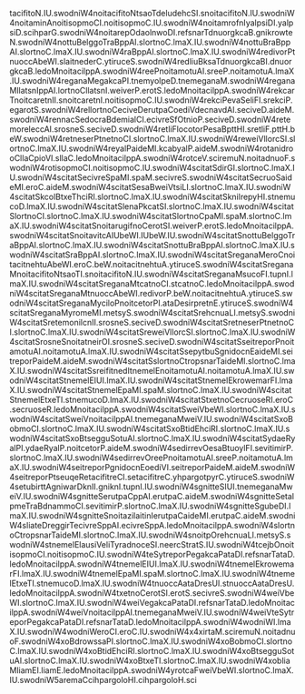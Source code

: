 tacifitoN.IU.swodniW    4noitacifitoNtsaoTdeludehcSI.snoitacifitoN.IU.swodniW   4noitaminAnoitisopmoCI.noitisopmoC.IU.swodniW   4noitamrofnIyalpsiDI.yalpsiD.scihparG.swodniW   4noitarepOdaolnwoDI.refsnarTdnuorgkcaB.gnikrowteN.swodniW       4nottuBelggoTraBppAI.slortnoC.lmaX.IU.swodniW   4nottuBraBppAI.slortnoC.lmaX.IU.swodniW 4raBppAI.slortnoC.lmaX.IU.swodniW       4redivorPtnuoccAbeWI.slaitnederC.ytiruceS.swodniW       4redliuBksaTdnuorgkcaBI.dnuorgkcaB.ledoMnoitacilppA.swodniW     4reePnoitamotuAI.sreeP.noitamotuA.lmaX.IU.swodniW       4reganaMegakcaPI.tnemyolpeD.tnemeganaM.swodniW  4reganaMllatsnIppAI.lortnoCllatsnI.weiverP.erotS.ledoMnoitacilppA.swodniW       4rekcarTnoitcaretnII.snoitcaretnI.noitisopmoC.IU.swodniW        4rekciPevaSeliFI.srekciP.egarotS.swodniW        4rellortnoCeciveDerutpaCoediVdecnavdAI.seciveD.aideM.swodniW    4rennacSedocraBdemialCI.ecivreSfOtnioP.seciveD.swodniW  4retemoreleccAI.srosneS.seciveD.swodniW 4retliFlocotorPesaBpttHI.sretliF.pttH.beW.swodniW       4retneserPtnetnoCI.slortnoC.lmaX.IU.swodniW     4reweiVllorcSI.slortnoC.lmaX.IU.swodniW 4reyalPaideMI.kcabyalP.aideM.swodniW    4rotanidrooCllaCpioVI.sllaC.ledoMnoitacilppA.swodniW    4rotceV.sciremuN.noitadnuoF.swodniW     4rotisopmoCI.noitisopmoC.IU.swodniW     4scitatSdirGI.slortnoC.lmaX.IU.swodniW  4scitatSecivreSpaMI.spaM.secivreS.swodniW       4scitatSecruoSaideMI.eroC.aideM.swodniW 4scitatSesaBweiVtsiLI.slortnoC.lmaX.IU.swodniW  4scitatSkcolBtxeThciRI.slortnoC.lmaX.IU.swodniW 4scitatSknilrepyHI.stnemucoD.lmaX.IU.swodniW    4scitatSlenaPkcatSI.slortnoC.lmaX.IU.swodniW    4scitatSlortnoCI.slortnoC.lmaX.IU.swodniW       4scitatSlortnoCpaMI.spaM.slortnoC.lmaX.IU.swodniW               4scitatSnoitarugifnoCerotSI.weiverP.erotS.ledoMnoitacilppA.swodniW      4scitatSnoitavitcAIUbeWI.IUbeW.IU.swodniW       4scitatSnottuBelggoTraBppAI.slortnoC.lmaX.IU.swodniW    4scitatSnottuBraBppAI.slortnoC.lmaX.IU.swodniW  4scitatSraBppAI.slortnoC.lmaX.IU.swodniW        4scitatSreganaMeroCnoitacitnehtuAbeWI.eroC.beW.noitacitnehtuA.ytiruceS.swodniW  4scitatSreganaMnoitacifitoNtsaoTI.snoitacifitoN.IU.swodniW      4scitatSreganaMsucoFI.tupnI.lmaX.IU.swodniW     4scitatSreganaMtcatnoCI.stcatnoC.ledoMnoitacilppA.swodniW       4scitatSreganaMtnuoccAbeWI.redivorP.beW.noitacitnehtuA.ytiruceS.swodniW         4scitatSreganaMyciloPnoitcetorPI.ataDesirpretnE.ytiruceS.swodniW        4scitatSreganaMyromeMI.metsyS.swodniW   4scitatSrehcnuaLI.metsyS.swodniW        4scitatSretemonilcnII.srosneS.seciveD.swodniW   4scitatSretneserPtnetnoCI.slortnoC.lmaX.IU.swodniW      4scitatSreweiVllorcSI.slortnoC.lmaX.IU.swodniW  4scitatSrosneSnoitatneirOI.srosneS.seciveD.swodniW      4scitatSseitreporPnoitamotuAI.noitamotuA.lmaX.IU.swodniW        4scitatSsepytbuSgnidocnEaideMI.seitreporPaideM.aideM.swodniW    4scitatSslortnoCtropsnarTaideMI.slortnoC.lmaX.IU.swodniW                4scitatSsreifitnedItnemelEnoitamotuAI.noitamotuA.lmaX.IU.swodniW        4scitatStnemelEIUI.lmaX.IU.swodniW      4scitatStnemelEkrowemarFI.lmaX.IU.swodniW       4scitatStnemelEpaMI.spaM.slortnoC.lmaX.IU.swodniW       4scitatStnemelEtxeTI.stnemucoD.lmaX.IU.swodniW          4scitatStxetnoCecruoseRI.eroC.secruoseR.ledoMnoitacilppA.swodniW        4scitatSweiVbeWI.slortnoC.lmaX.IU.swodniW       4scitatSweiVnoitacilppAI.tnemeganaMweiV.IU.swodniW      4scitatSxoBobmoCI.slortnoC.lmaX.IU.swodniW      4scitatSxoBtidEhciRI.slortnoC.lmaX.IU.swodniW   4scitatSxoBtsegguSotuAI.slortnoC.lmaX.IU.swodniW        4scitatSydaeRyalPI.ydaeRyalP.noitcetorP.aideM.swodniW   4sedirrevOesaBtuoylFI.sevitimirP.slortnoC.lmaX.IU.swodniW       4sedirrevOreePnoitamotuAI.sreeP.noitamotuA.lmaX.IU.swodniW      4seitreporPgnidocnEoediVI.seitreporPaideM.aideM.swodniW         4seitreporPtseuqeRetacifitreCI.setacifitreC.yhpargotpyrC.ytiruceS.swodniW       4setubirttAgniwarDknII.gniknI.tupnI.IU.swodniW  4sgnitteSIUI.tnemeganaMweiV.IU.swodniW  4sgnitteSerutpaCppAI.erutpaC.aideM.swodniW              4sgnitteSetalpmeTraBdnammoCI.sevitimirP.slortnoC.lmaX.IU.swodniW        4sgnitteSgubeDI.lmaX.IU.swodniW 4sgnitteSnoitazilaitinIerutpaCaideMI.erutpaC.aideM.swodniW      4sliateDreggirTecivreSppAI.ecivreSppA.ledoMnoitacilppA.swodniW  4slortnoCtropsnarTaideMI.slortnoC.lmaX.IU.swodniW       4snoitpOrehcnuaLI.metsyS.swodniW        4stnemelElausiVeliTyradnoceSI.neercStratS.IU.swodniW    4tcejbOnoitisopmoCI.noitisopmoC.IU.swodniW      4teSytreporPegakcaPataDI.refsnarTataD.ledoMnoitacilppA.swodniW  4tnemelEIUI.lmaX.IU.swodniW     4tnemelEkrowemarFI.lmaX.IU.swodniW      4tnemelEpaMI.spaM.slortnoC.lmaX.IU.swodniW      4tnemelEtxeTI.stnemucoD.lmaX.IU.swodniW 4tnuoccAataDresUI.stnuoccAataDresU.ledoMnoitacilppA.swodniW     4txetnoCerotSI.erotS.secivreS.swodniW   4weiVbeWI.slortnoC.lmaX.IU.swodniW      4weiVegakcaPataDI.refsnarTataD.ledoMnoitacilppA.swodniW 4weiVnoitacilppAI.tnemeganaMweiV.IU.swodniW             4weiVteSytreporPegakcaPataDI.refsnarTataD.ledoMnoitacilppA.swodniW      4wodniWI.lmaX.IU.swodniW        4wodniWeroCI.eroC.IU.swodniW    4x4xirtaM.sciremuN.noitadnuoF.swodniW   4xoBdrowssaPI.slortnoC.lmaX.IU.swodniW  4xoBobmoCI.slortnoC.lmaX.IU.swodniW     4xoBtidEhciRI.slortnoC.lmaX.IU.swodniW  4xoBtsegguSotuAI.slortnoC.lmaX.IU.swodniW       4xoBtxeTI.slortnoC.lmaX.IU.swodniW      4xobliaMliamEI.liamE.ledoMnoitacilppA.swodniW   4yrotcaFweiVbeWI.slortnoC.lmaX.IU.swodniW       5aremaCcihpargoloHI.cihpargoloH.sci
